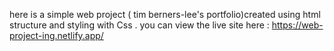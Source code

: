 here is a simple web project ( tim berners-lee's portfolio)created using html structure and styling with Css . you can view the live site here : https://web-project-ing.netlify.app/
